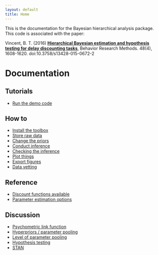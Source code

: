 ```yaml
---
layout: default
title: Home
---
```


This is the documentation for the Bayesian hierarchical analysis package. This code is associated with the paper:

Vincent, B. T. (2016) **[Hierarchical Bayesian estimation and hypothesis testing for delay discounting tasks](http://link.springer.com/article/10.3758%2Fs13428-015-0672-2)**, Behavior Research Methods. 48(4), 1608-1620. doi:10.3758/s13428-015-0672-2

# Documentation

## Tutorials
- [Run the demo code](tutorial/run_demo_code)

## How to
- [Install the toolbox](howto/install.md)
- [Store raw data](howto/store_raw_data.md)
- [Change the priors](howto/change_priors.md)
- [Conduct inference](howto/conduct_inference.md)
- [Checking the inference](howto/check_inference.md)
- [Plot things](howto/plot_things.md)
- [Export figures](howto/export_figures.md)
- [Data vetting](howto/data_vetting.md)

## Reference
- [Discount functions available](ref/discount_functions.md)
- [Parameter estimation options](ref/param_estimation_options.md)

## Discussion
- [Psychometric link function](discussion/psychometric_link_function.md)
- [Hyperpriors / parameter pooling](discussion/hyperpriors.md)
- [Level of parameter pooling](discussion/level_of_pooling.md)
- [Hypothesis testing](discussion/hypothesis_testing.md)
- [STAN](discussion/stan.md)
